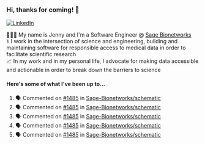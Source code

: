 ### Hi, thanks for coming! 👋
[![LinkedIn](https://img.shields.io/badge/-Jenny_V._Medina-0A66C2?style=flat-square?&logo=LinkedIn&logoColor=white)](https://www.linkedin.com/in/jenny-v-medina-a53a0332/)

👩🏻‍💻 My name is Jenny and I'm a Software Engineer @ [Sage Bionetworks](https://sagebionetworks.org/)\
⚕️ I work in the intersection of science and engineering, building and maintaining software for responsible access to medical data in order to facilitate scientific research\
📈 In my work and in my personal life, I advocate for making data accessible and actionable in order to break down the barriers to science

#### Here's some of what I've been up to...

<!--START_SECTION:activity-->
1. 🗣 Commented on [#1485](https://github.com/Sage-Bionetworks/schematic/pull/1485#issuecomment-2346634263) in [Sage-Bionetworks/schematic](https://github.com/Sage-Bionetworks/schematic)
2. 🗣 Commented on [#1485](https://github.com/Sage-Bionetworks/schematic/pull/1485#issuecomment-2346589248) in [Sage-Bionetworks/schematic](https://github.com/Sage-Bionetworks/schematic)
3. 🗣 Commented on [#1485](https://github.com/Sage-Bionetworks/schematic/pull/1485#issuecomment-2346561436) in [Sage-Bionetworks/schematic](https://github.com/Sage-Bionetworks/schematic)
4. 🗣 Commented on [#1485](https://github.com/Sage-Bionetworks/schematic/pull/1485#issuecomment-2346545152) in [Sage-Bionetworks/schematic](https://github.com/Sage-Bionetworks/schematic)
5. 🗣 Commented on [#1485](https://github.com/Sage-Bionetworks/schematic/pull/1485#issuecomment-2346533189) in [Sage-Bionetworks/schematic](https://github.com/Sage-Bionetworks/schematic)
<!--END_SECTION:activity-->
